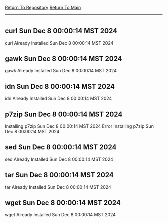 [Return To Repository](https://github.com/DigitalWarrior/piholeparser/)
[Return To Main](https://github.com/DigitalWarrior/piholeparser/blob/master/RecentRunLogs/Mainlog.md)
____________________________________
# 
## curl Sun Dec  8 00:00:14 MST 2024
curl Already Installed Sun Dec  8 00:00:14 MST 2024
## gawk Sun Dec  8 00:00:14 MST 2024
gawk Already Installed Sun Dec  8 00:00:14 MST 2024
## idn Sun Dec  8 00:00:14 MST 2024
idn Already Installed Sun Dec  8 00:00:14 MST 2024
## p7zip Sun Dec  8 00:00:14 MST 2024
Installing p7zip Sun Dec  8 00:00:14 MST 2024
Error Installing p7zip Sun Dec  8 00:00:14 MST 2024
## sed Sun Dec  8 00:00:14 MST 2024
sed Already Installed Sun Dec  8 00:00:14 MST 2024
## tar Sun Dec  8 00:00:14 MST 2024
tar Already Installed Sun Dec  8 00:00:14 MST 2024
## wget Sun Dec  8 00:00:14 MST 2024
wget Already Installed Sun Dec  8 00:00:14 MST 2024
